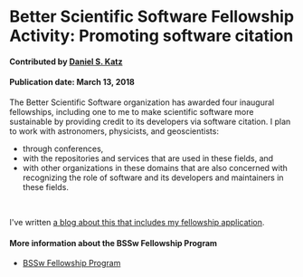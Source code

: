 # Better Scientific Software Fellowship Activity: Promoting software citation


#### Contributed by [Daniel S. Katz](https://github.com/danielskatz "Daniel S. Katz GitHub Profile")

#### Publication date: March 13, 2018

The Better Scientific Software organization has awarded four inaugural fellowships, including one to me to make scientific software more sustainable by providing credit to its developers via software citation.
I plan to work with astronomers, physicists, and geoscientists: 
- through conferences,
- with the repositories and services that are used in these fields, and
- with other organizations in these domains that are also concerned with recognizing the role of software and its developers and maintainers in these fields.

<br>

I've written [a blog about this that includes my fellowship application](https://danielskatzblog.wordpress.com/2018/02/08/better-scientific-software-fellowship/).

#### More information about the BSSw Fellowship Program
- [BSSw Fellowship Program](https://bssw.io/pages/bssw-fellowship-program)

<!---
Publish: Yes
Categories: collaboration
Topics: discussion forums, Q&A sites, projects and organizations
Tags: bssw-blog-article
Level: 2
Prerequisites: default
Aggregate: none
--->
